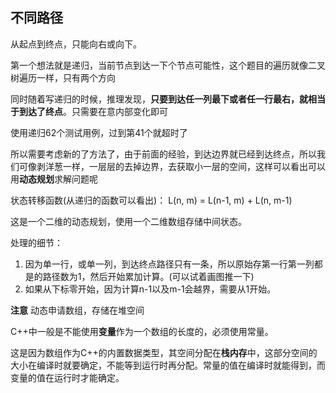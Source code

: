 ## 不同路径

从起点到终点，只能向右或向下。

第一个想法就是递归，当前节点到达一下个节点可能性，这个题目的遍历就像二叉树遍历一样，只有两个方向

同时随着写递归的时候，推理发现，**只要到达任一列最下或者任一行最右，就相当于到达了终点**。只需要在意内部变化即可

使用递归62个测试用例，过到第41个就超时了

所以需要考虑新的了方法了，由于前面的经验，到达边界就已经到达终点，所以我们可像剥洋葱一样，一层层的去掉边界，去获取小一层的空间，这样可以看出可以用**动态规划**求解问题呢

状态转移函数(从递归的函数可以看出)：
L(n, m) = L(n-1, m) + L(n, m-1)

这是一个二维的动态规划，使用一个二维数组存储中间状态。

处理的细节：
1. 因为单一行，或单一列，到达终点路径只有一条，所以原始存第一行第一列都是的路径数为1，然后开始累加计算。(可以试着画图推一下)
2. 如果从下标零开始，因为计算n-1以及m-1会越界，需要从1开始。

**注意**
动态申请数组，存储在堆空间

C++中一般是不能使用**变量**作为一个数组的长度的，必须使用常量。

这是因为数组作为C++的内置数据类型，其空间分配在**栈内存**中，这部分空间的大小在编译时就要确定，不能等到运行时再分配。常量的值在编译时就能得到，而变量的值在运行时才能确定。
